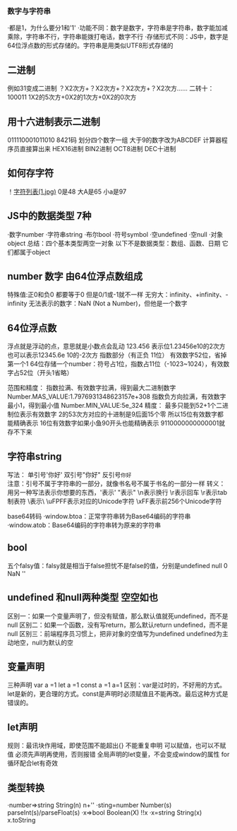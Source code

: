 ### 数字与字符串
·都是1，为什么要分1和'1'
·功能不同：数字是数字，字符串是字符串，数字能加减乘除，字符串不行，字符串能拨打电话，数字不行
·存储形式不同：JS中，数字是64位浮点数的形式存储的。字符串是用类似UTF8形式存储的

## 二进制
例如31变成二进制   ？X2次方+？X2次方+？X2次方+？X2次方......
二转十：100011    1X2的5次方+0X2的1次方+0X2的0次方

## 用十六进制表示二进制
011110001011010   8421码  划分四个数字一组    大于9的数字改为ABCDEF
计算器程序员直接算出来 HEX16进制  BIN2进制  OCT8进制  DEC十进制

## 如何存字符
！[字符列表(1.jpg)](1.jpg)  0是48   大A是65  小a是97

## JS中的数据类型 7种
·数字number    ·字符串string   ·布尔bool   ·符号symbol   ·空undefined   ·空null   ·对象object      总结：四个基本类型两空一对象    以下不是数据类型：数组、函数、日期     它们都属于object

## number 数字 由64位浮点数组成
特殊值:正0和负0  都要等于0     但是0/1或-1就不一样
无穷大：infinity、+infinity、-infinity
无法表示的数字：NaN (Not a Number)，但他是一个数字

## 64位浮点数
浮点就是浮动的点，意思就是小数点会乱动
123.456   表示位1.23456e10的2次方
也可以表示12345.6e 10的-2次方
指数部分（有正负 11位）   有效数字52位，省掉第一个1
64位存储一个number：符号占1位，指数占11位（-1023~1024），有效数字占52位（开头1省略）

范围和精度：
指数拉满、有效数字拉满，得到最大二进制数字
Number.MAS_VALUE:1.7976931348623157e+308
指数负方向拉满，有效数字最小1，得到最小值
Number.MIN_VALUE:5e_324
精度：
最多只能到52+1个二进制位表示有效数字
2的53次方对应的十进制是9后面15个零
所以15位有效数字都能精确表示
16位有效数字如果小鱼90开头也能精确表示
9110000000000001就存不下来

## 字符串string
写法：   单引号'你好'    双引号"你好"    反引号`你好`   
注意：引号不属于字符串的一部分，就像书名号不属于书名的一部分一样
转义：用另一种写法表示你想要的东西，\'表示'     \"表示"    \n表示换行   \r表示回车   \r表示tab制表符   \\表示\   \uFPFF表示对应的Unicode字符    \xFF表示前256个Unicode字符

base64转码
·window.btoa：正常字符串转为Base64编码的字符串
·window.atob：Base64编码的字符串转为原来的字符串

## bool
五个falsy值：falsy就是相当于false担忧不是false的值，分别是undefined  null  0  NaN ''

## undefined 和null两种类型  空空如也
区别一：如果一个变量声明了，但没有赋值，那么默认值就死undefined，而不是null
区别二：如果一个函数，没有写return，那么默认return undefined，而不是null
区别三：前端程序员习惯上，把非对象的空值写为undefined
undefined为主动地空，null为默认的空

## 变量声明
三种声明    var a =1   let a =1  const a =1  a=1
区别：var是过时的，不好用的方式。let是新的，更合理的方式。const是声明时必须赋值且不能再改。最后这种方式是错误的。

## let声明
规则：最讯块作用域，即使范围不能超出{}
不能重复申明
可以赋值，也可以不赋值
必须先声明再使用，否则报错
全局声明的let变量，不会变成window的属性
for循环配合let有奇效

## 类型转换
·number=>string
String(n)
n+''
·sting=number
Number(s)
parseInt(s)/parseFloat(s)
·x=>bool
Boolean(X)
!!x
·x=string
String(x)
x.toString